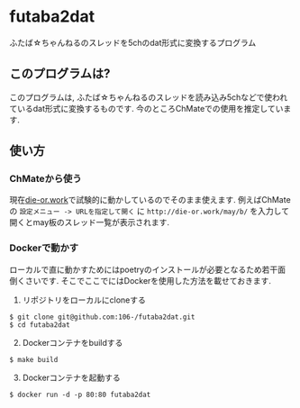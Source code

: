 futaba2dat
===

ふたば☆ちゃんねるのスレッドを5chのdat形式に変換するプログラム

## このプログラムは?

このプログラムは, ふたば☆ちゃんねるのスレッドを読み込み5chなどで使われているdat形式に変換するものです. 今のところChMateでの使用を推定しています.

## 使い方

### ChMateから使う

現在[die-or.work](http://die-or.work)で試験的に動かしているのでそのまま使えます.
例えばChMateの `設定メニュー -> URLを指定して開く` に `http://die-or.work/may/b/` を入力して開くとmay板のスレッド一覧が表示されます.

### Dockerで動かす

ローカルで直に動かすためにはpoetryのインストールが必要となるため若干面倒くさいです.
そこでここでにはDockerを使用した方法を載せておきます.

1. リポジトリをローカルにcloneする
```
$ git clone git@github.com:106-/futaba2dat.git
$ cd futaba2dat
```

2. Dockerコンテナをbuildする
```
$ make build
```

3. Dockerコンテナを起動する
```
$ docker run -d -p 80:80 futaba2dat
```